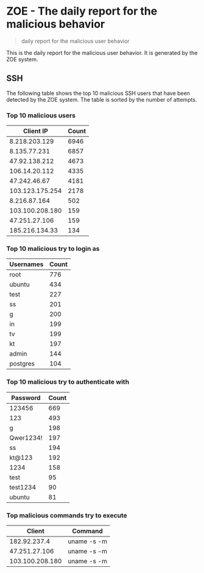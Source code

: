 # ZOE - The daily report for the malicious behavior

> daily report for the malicious user behavior

This is the daily report for the malicious user behavior. It is generated by the ZOE system.

## SSH

The following table shows the top 10 malicious SSH users that have been detected by the ZOE
system. The table is sorted by the number of attempts.

### Top 10 malicious users

| Client IP | Count    |
|-----------|----------|
| 8.218.203.129 | 6946 |
| 8.135.77.231 | 6857 |
| 47.92.138.212 | 4673 |
| 106.14.20.112 | 4335 |
| 47.242.46.67 | 4181 |
| 103.123.175.254 | 2178 |
| 8.216.87.164 | 502 |
| 103.100.208.180 | 159 |
| 47.251.27.106 | 159 |
| 185.216.134.33 | 134 |

### Top 10 malicious try to login as

| Usernames | Count    |
|-----------|----------|
| root | 776 |
| ubuntu | 434 |
| test | 227 |
| ss | 201 |
| g | 200 |
| in | 199 |
| tv | 199 |
| kt | 197 |
| admin | 144 |
| postgres | 104 |

### Top 10 malicious try to authenticate with

| Password | Count    |
|-----------|----------|
| 123456 | 669 |
| 123 | 493 |
| g | 198 |
| Qwer1234! | 197 |
| ss | 194 |
| kt@123 | 192 |
| 1234 | 158 |
| test | 95 |
| test1234 | 90 |
| ubuntu | 81 |

### Top malicious commands try to execute

| Client | Command |
|--------|---------|
| 182.92.237.4 | uname -s -m |
| 47.251.27.106 | uname -s -m |
| 103.100.208.180 | uname -s -m |
